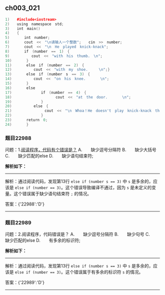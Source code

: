 ## ch003_021
``` c++
1)　　#include<iostream>
2)　　using　namespace　std;
3)　　int　main()
4)　　{
5)　　　　int　number;
6)　　　　cout　<<　"\n请输人一个整数";　　cin　>>　number;
7)　　　　cout　<<　"\n　He　played　knick-knack";
8)　　　　if　(number　==　1)　{　　　　　　　　　　
9)　　　　　　cout　<<　"with　his　thumb.　\n";
10)　　　　}
11)　　　　else　if　(number　==　2)　{
12)　　　　　　cout　<<　"with　my　shoe.　　　\n";}
13)　　　　else　if　(number　s　==　3)　{
14)　　　　　　cout　<<　"on　his　knee.　　　　\n";
15)　　　　}
16)　　　　else
17)　　　　　　　　if　(number　==　4)　{
18)　　　　　　　　　　　　cout　<<　"at　the　door.　　　　\n";
19)　　　　　　　　}
20)　　　　　　else　{　　　　　　　　　　　　　　　　　　　　　　　　　　
21)　　　　　　　　　cout　<<　"\n　Whoa！He　doesn't　play　knick-knack　there！\n\n";
22)　　　　　　　　}
23)　　　　return　0;
24)　　　　}

```
### 题目22988
问题：1.[阅读程序，代码有个错误是？]()
A.　　缺少逗号分隔符
B.　　缺少大括号
C.　　缺少匹配的else
D.　　缺少语句结束符;


**解析如下：**

------

解析：通过阅读代码，发现第13行 `else if (number s == 3)` 中 `s` 是多余的，应该是 `else if (number == 3)`。这个错误导致编译不通过，因为 `s` 是未定义的变量。这个错误属于缺少语句结束符 `;` 的情况。

答案：{'22988':'D'}

------

### 题目22989
问题：2.阅读程序，代码错误是？
A.　　缺少逗号分隔符
B.　　缺少句号
C.　　缺少匹配的else
D.　　有多余的标识符;


**解析如下：**

------

解析：通过阅读代码，发现第13行 `else if (number s == 3)` 中 `s` 是多余的，应该是 `else if (number == 3)`。这个错误属于有多余的标识符 `s` 的情况。

答案：{'22989':'D'}

------

